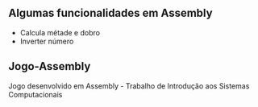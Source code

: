 ## Algumas funcionalidades em Assembly

- Calcula métade e dobro
- Inverter número

## Jogo-Assembly
Jogo desenvolvido em Assembly - Trabalho de Introdução aos Sistemas Computacionais
